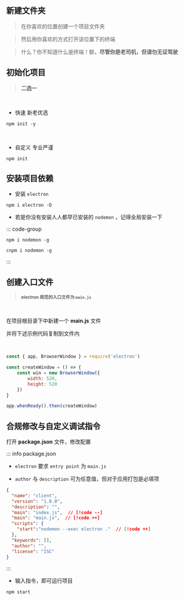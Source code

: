 ## 新建文件夹

> 在你喜欢的位置创建一个项目文件夹

> 然后用你喜欢的方式打开该位置下的终端

> 什么？你不知道什么是终端！额，**尽管你是老司机，但请勿无证驾驶**


## 初始化项目

> **二选一**

<br>

- 快速 <Badge type='warning'>新老优选</Badge>

```shell
npm init -y
```

<br>

- 自定义 <Badge type='warning'>专业严谨</Badge>

```shell
npm init
```



## 安装项目依赖

- 安装 `electron`

```shell
npm i electron -D
```

- 若是你没有安装人人都早已安装的 `nodemon` ，记得全局安装一下  

::: code-group
```shell [npm]
npm i nodemon -g
```
```shell [cnpm]
cnpm i nodemon -g
```
:::

## 创建入口文件
> **<small>electron 规范的入口文件为 `main.js`</small>**

<br>

在项目根目录下中新建一个 **main.js** 文件  

并将下述示例代码复制到文件内  

<br>

```javascript
const { app, BrowserWindow } = require('electron')

const createWindow = () => {
    const win = new BrowserWindow({
        width: 520,
        height: 520
    })
}

app.whenReady().then(createWindow)
```

## 合规修改与自定义调试指令

打开 **package.json** 文件，修改配置

::: info  <Badge type='danger'>package.json</Badge>

- `electron` 要求 `entry point` 为 `main.js`

- `author` 与 `description` 可为任意值，但对于应用打包是必填项

```json
{
  "name": "client",
  "version": "1.0.0",
  "description": "",
  "main": "index.js",  // [!code --]
  "main": "main.js",  // [!code ++]
  "scripts": {
    "start":"nodemon --exec electron ."  // [!code ++]
  },
  "keywords": [],
  "author": "",
  "license": "ISC"
}

```

:::

- 输入指令，即可运行项目


```shell
npm start
```








